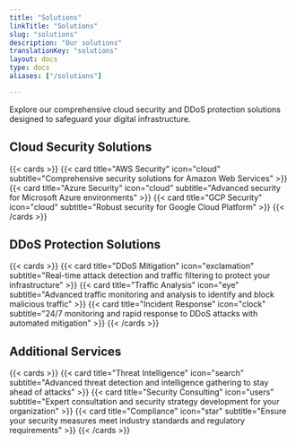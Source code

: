 ```yaml
---
title: "Solutions"
linkTitle: "Solutions"
slug: "solutions"
description: "Our solutions"
translationKey: "solutions"
layout: docs
type: docs
aliases: ["/solutions"]

---
```


Explore our comprehensive cloud security and DDoS protection solutions designed to safeguard your digital infrastructure.

## Cloud Security Solutions

{{< cards >}}
  {{< card title="AWS Security" icon="cloud" subtitle="Comprehensive security solutions for Amazon Web Services" >}}
  {{< card title="Azure Security" icon="cloud" subtitle="Advanced security for Microsoft Azure environments" >}}
  {{< card title="GCP Security" icon="cloud" subtitle="Robust security for Google Cloud Platform" >}}
{{< /cards >}}

## DDoS Protection Solutions

{{< cards >}}
  {{< card title="DDoS Mitigation" icon="exclamation" subtitle="Real-time attack detection and traffic filtering to protect your infrastructure" >}}
  {{< card title="Traffic Analysis" icon="eye" subtitle="Advanced traffic monitoring and analysis to identify and block malicious traffic" >}}
  {{< card title="Incident Response" icon="clock" subtitle="24/7 monitoring and rapid response to DDoS attacks with automated mitigation" >}}
{{< /cards >}}

## Additional Services

{{< cards >}}
  {{< card title="Threat Intelligence" icon="search" subtitle="Advanced threat detection and intelligence gathering to stay ahead of attacks" >}}
  {{< card title="Security Consulting" icon="users" subtitle="Expert consultation and security strategy development for your organization" >}}
  {{< card title="Compliance" icon="star" subtitle="Ensure your security measures meet industry standards and regulatory requirements" >}}
{{< /cards >}}
